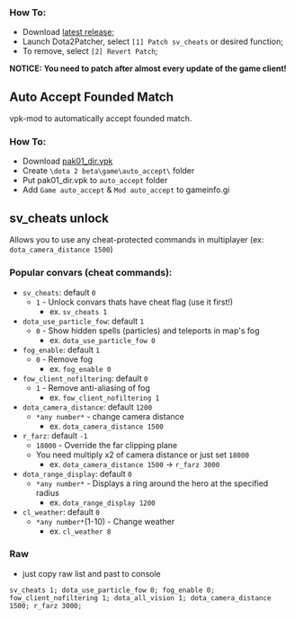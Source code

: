 ### How To:
* Download [latest release](https://github.com/0xb4dc0d3x/dota2/releases/latest);
* Launch Dota2Patcher, select `[1] Patch sv_cheats` or desired function;
* To remove, select `[2] Revert Patch`;

**NOTICE: You need to patch after almost every update of the game client!**

## Auto Accept Founded Match
vpk-mod to automatically accept founded match.
### How To:
* Download [pak01_dir.vpk](https://github.com/0xb4dc0d3x/dota2/raw/master/pak01_dir.vpk)
* Create `\dota 2 beta\game\auto_accept\` folder
* Put pak01_dir.vpk to `auto_accept` folder
* Add `Game auto_accept` & `Mod auto_accept` to gameinfo.gi


## sv_cheats unlock
Allows you to use any cheat-protected commands in multiplayer (ex: `dota_camera_distance 1500`)

### Popular convars (cheat commands):
* `sv_cheats`: default `0`
	* `1` - Unlock convars thats have cheat flag (use it first!)
		* ex. `sv_cheats 1`
* `dota_use_particle_fow`: default `1`
	* `0` - Show hidden spells (particles) and teleports in map's fog
		* ex. `dota_use_particle_fow 0`
* `fog_enable`: default `1`
	* `0` - Remove fog
		* ex. `fog_enable 0`
* `fow_client_nofiltering`: default `0`
	* `1` - Remove anti-aliasing of fog
		* ex. `fow_client_nofiltering 1`
* `dota_camera_distance`: default `1200`
	* `*any number*` - change camera distance
		* ex. `dota_camera_distance 1500`
* `r_farz`: default `-1`
	* `18000` - Override the far clipping plane
	* You need multiply x2 of camera distance or just set `18000`
		* ex. `dota_camera_distance 1500` -> `r_farz 3000`
* `dota_range_display`: default `0`
	* `*any number*` - Displays a ring around the hero at the specified radius
		* ex. `dota_range_display 1200`
* `cl_weather`: default `0`
	* `*any number*`(1-10) - Change weather
		* ex. `cl_weather 8`

### Raw

* just copy raw list and past to console

```
sv_cheats 1; dota_use_particle_fow 0; fog_enable 0; fow_client_nofiltering 1; dota_all_vision 1; dota_camera_distance 1500; r_farz 3000;
```
